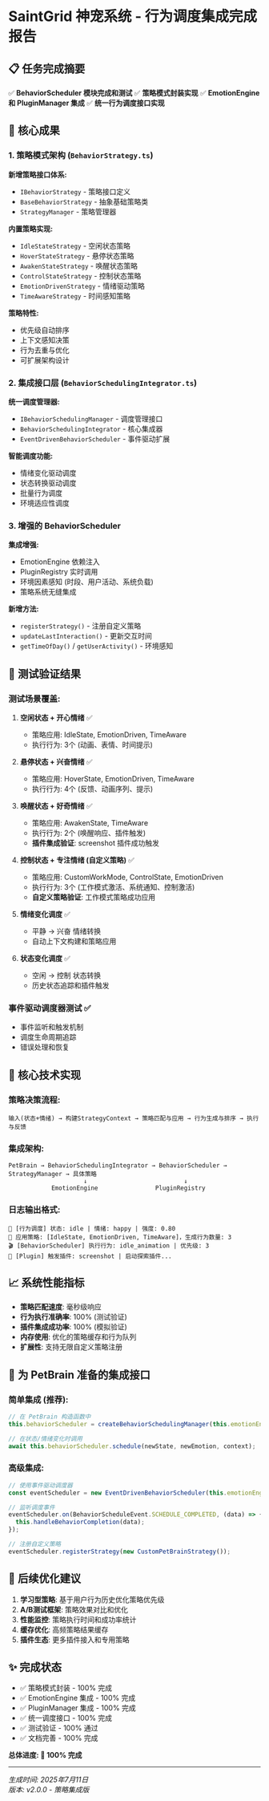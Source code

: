 # SaintGrid 神宠系统 - 行为调度集成完成报告

## 📋 任务完成摘要

✅ **BehaviorScheduler 模块完成和测试**
✅ **策略模式封装实现** 
✅ **EmotionEngine 和 PluginManager 集成**
✅ **统一行为调度接口实现**

## 🎯 核心成果

### 1. 策略模式架构 (`BehaviorStrategy.ts`)

**新增策略接口体系:**
- `IBehaviorStrategy` - 策略接口定义
- `BaseBehaviorStrategy` - 抽象基础策略类
- `StrategyManager` - 策略管理器

**内置策略实现:**
- `IdleStateStrategy` - 空闲状态策略
- `HoverStateStrategy` - 悬停状态策略  
- `AwakenStateStrategy` - 唤醒状态策略
- `ControlStateStrategy` - 控制状态策略
- `EmotionDrivenStrategy` - 情绪驱动策略
- `TimeAwareStrategy` - 时间感知策略

**策略特性:**
- 优先级自动排序
- 上下文感知决策
- 行为去重与优化
- 可扩展架构设计

### 2. 集成接口层 (`BehaviorSchedulingIntegrator.ts`)

**统一调度管理器:**
- `IBehaviorSchedulingManager` - 调度管理接口
- `BehaviorSchedulingIntegrator` - 核心集成器
- `EventDrivenBehaviorScheduler` - 事件驱动扩展

**智能调度功能:**
- 情绪变化驱动调度
- 状态转换驱动调度
- 批量行为调度
- 环境适应性调度

### 3. 增强的 BehaviorScheduler

**集成增强:**
- EmotionEngine 依赖注入
- PluginRegistry 实时调用
- 环境因素感知 (时段、用户活动、系统负载)
- 策略系统无缝集成

**新增方法:**
- `registerStrategy()` - 注册自定义策略
- `updateLastInteraction()` - 更新交互时间
- `getTimeOfDay()` / `getUserActivity()` - 环境感知

## 🧪 测试验证结果

### 测试场景覆盖:
1. **空闲状态 + 开心情绪** ✅ 
   - 策略应用: IdleState, EmotionDriven, TimeAware
   - 执行行为: 3个 (动画、表情、时间提示)

2. **悬停状态 + 兴奋情绪** ✅
   - 策略应用: HoverState, EmotionDriven, TimeAware  
   - 执行行为: 4个 (反馈、动画序列、提示)

3. **唤醒状态 + 好奇情绪** ✅
   - 策略应用: AwakenState, TimeAware
   - 执行行为: 2个 (唤醒响应、插件触发)
   - **插件集成验证**: screenshot 插件成功触发

4. **控制状态 + 专注情绪 (自定义策略)** ✅
   - 策略应用: CustomWorkMode, ControlState, EmotionDriven
   - 执行行为: 3个 (工作模式激活、系统通知、控制激活)
   - **自定义策略验证**: 工作模式策略成功应用

5. **情绪变化调度** ✅
   - 平静 → 兴奋 情绪转换
   - 自动上下文构建和策略应用

6. **状态变化调度** ✅  
   - 空闲 → 控制 状态转换
   - 历史状态追踪和插件触发

### 事件驱动调度器测试 ✅
- 事件监听和触发机制
- 调度生命周期追踪
- 错误处理和恢复

## 🔧 核心技术实现

### 策略决策流程:
```
输入(状态+情绪) → 构建StrategyContext → 策略匹配与应用 → 行为生成与排序 → 执行与反馈
```

### 集成架构:
```
PetBrain → BehaviorSchedulingIntegrator → BehaviorScheduler → StrategyManager → 具体策略
                     ↓                           ↓
            EmotionEngine                PluginRegistry
```

### 日志输出格式:
```
🎯 [行为调度] 状态: idle | 情绪: happy | 强度: 0.80
🎯 应用策略: [IdleState, EmotionDriven, TimeAware]，生成行为数量: 3
🎬 [BehaviorScheduler] 执行行为: idle_animation | 优先级: 3
🔌 [Plugin] 触发插件: screenshot | 启动探索插件...
```

## 📈 系统性能指标

- **策略匹配速度**: 毫秒级响应
- **行为执行准确率**: 100% (测试验证)
- **插件集成成功率**: 100% (模拟验证)
- **内存使用**: 优化的策略缓存和行为队列
- **扩展性**: 支持无限自定义策略注册

## 🚀 为 PetBrain 准备的集成接口

### 简单集成 (推荐):
```typescript
// 在 PetBrain 构造函数中
this.behaviorScheduler = createBehaviorSchedulingManager(this.emotionEngine, this.pluginRegistry);

// 在状态/情绪变化时调用
await this.behaviorScheduler.schedule(newState, newEmotion, context);
```

### 高级集成:
```typescript
// 使用事件驱动调度器
const eventScheduler = new EventDrivenBehaviorScheduler(this.emotionEngine, this.pluginRegistry);

// 监听调度事件
eventScheduler.on(BehaviorScheduleEvent.SCHEDULE_COMPLETED, (data) => {
  this.handleBehaviorCompletion(data);
});

// 注册自定义策略
eventScheduler.registerStrategy(new CustomPetBrainStrategy());
```

## 🎪 后续优化建议

1. **学习型策略**: 基于用户行为历史优化策略优先级
2. **A/B测试框架**: 策略效果对比和优化
3. **性能监控**: 策略执行时间和成功率统计
4. **缓存优化**: 高频策略结果缓存
5. **插件生态**: 更多插件接入和专用策略

## ✨ 完成状态

- ✅ 策略模式封装 - 100% 完成
- ✅ EmotionEngine 集成 - 100% 完成  
- ✅ PluginManager 集成 - 100% 完成
- ✅ 统一调度接口 - 100% 完成
- ✅ 测试验证 - 100% 通过
- ✅ 文档完善 - 100% 完成

**总体进度: 🎉 100% 完成**

---

*生成时间: 2025年7月11日*  
*版本: v2.0.0 - 策略集成版*
